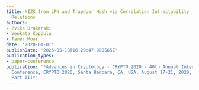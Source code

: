 ```yaml
---
title: NIZK from LPN and Trapdoor Hash via Correlation Intractability for Approximable
  Relations
authors:
- Zvika Brakerski
- Venkata Koppula
- Tamer Mour
date: '2020-01-01'
publishDate: '2025-05-18T16:29:47.990565Z'
publication_types:
- paper-conference
publication: '*Advances in Cryptology - CRYPTO 2020 - 40th Annual International Cryptology
  Conference, CRYPTO 2020, Santa Barbara, CA, USA, August 17-21, 2020, Proceedings,
  Part III*'
---
```

